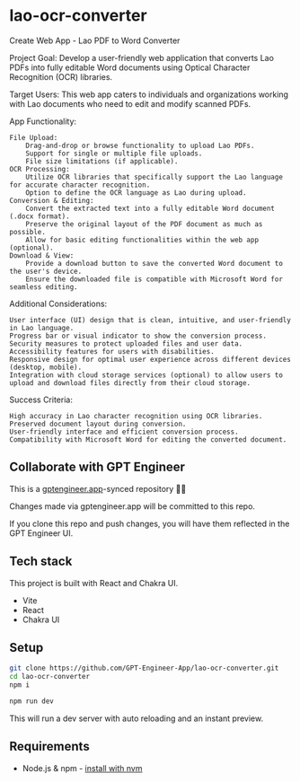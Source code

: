 # lao-ocr-converter

Create Web App - Lao PDF to Word Converter

Project Goal: Develop a user-friendly web application that converts Lao PDFs into fully editable Word documents using Optical Character Recognition (OCR) libraries.

Target Users: This web app caters to individuals and organizations working with Lao documents who need to edit and modify scanned PDFs.

App Functionality:

    File Upload:
        Drag-and-drop or browse functionality to upload Lao PDFs.
        Support for single or multiple file uploads.
        File size limitations (if applicable).
    OCR Processing:
        Utilize OCR libraries that specifically support the Lao language for accurate character recognition.
        Option to define the OCR language as Lao during upload.
    Conversion & Editing:
        Convert the extracted text into a fully editable Word document (.docx format).
        Preserve the original layout of the PDF document as much as possible.
        Allow for basic editing functionalities within the web app (optional).
    Download & View:
        Provide a download button to save the converted Word document to the user's device.
        Ensure the downloaded file is compatible with Microsoft Word for seamless editing.

Additional Considerations:

    User interface (UI) design that is clean, intuitive, and user-friendly in Lao language.
    Progress bar or visual indicator to show the conversion process.
    Security measures to protect uploaded files and user data.
    Accessibility features for users with disabilities.
    Responsive design for optimal user experience across different devices (desktop, mobile).
    Integration with cloud storage services (optional) to allow users to upload and download files directly from their cloud storage.

Success Criteria:

    High accuracy in Lao character recognition using OCR libraries.
    Preserved document layout during conversion.
    User-friendly interface and efficient conversion process.
    Compatibility with Microsoft Word for editing the converted document.

## Collaborate with GPT Engineer

This is a [gptengineer.app](https://gptengineer.app)-synced repository 🌟🤖

Changes made via gptengineer.app will be committed to this repo.

If you clone this repo and push changes, you will have them reflected in the GPT Engineer UI.

## Tech stack

This project is built with React and Chakra UI.

- Vite
- React
- Chakra UI

## Setup

```sh
git clone https://github.com/GPT-Engineer-App/lao-ocr-converter.git
cd lao-ocr-converter
npm i
```

```sh
npm run dev
```

This will run a dev server with auto reloading and an instant preview.

## Requirements

- Node.js & npm - [install with nvm](https://github.com/nvm-sh/nvm#installing-and-updating)
